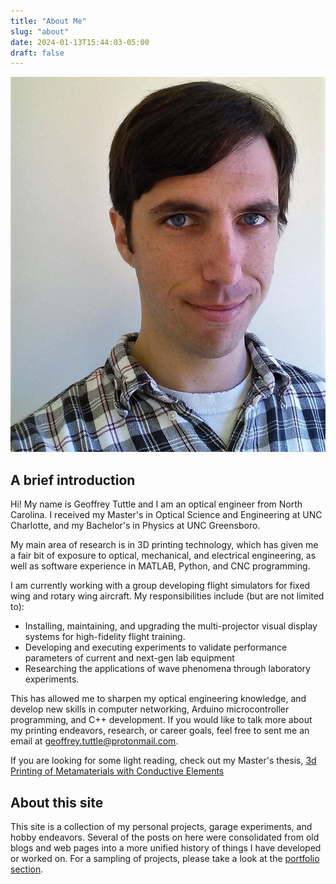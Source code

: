 ```yaml
---
title: "About Me"
slug: "about"
date: 2024-01-13T15:44:03-05:00
draft: false
---
```

![Me](media/about.bmp)

## A brief introduction
Hi! My name is Geoffrey Tuttle and I am an optical engineer from North Carolina. I received my Master's in Optical Science and Engineering at UNC Charlotte, and my Bachelor's in Physics at UNC Greensboro.

My main area of research is in 3D printing technology, which has given me a fair bit of exposure to optical, mechanical, and electrical engineering, as well as software experience in MATLAB, Python, and CNC programming.

I am currently working with a group developing flight simulators for fixed wing and rotary wing aircraft. My responsibilities include (but are not limited to):

* Installing, maintaining, and upgrading the multi-projector visual display systems for high-fidelity flight training.
* Developing and executing experiments to validate performance parameters of current and next-gen lab equipment
* Researching the applications of wave phenomena through laboratory experiments.

This has allowed me to sharpen my optical engineering knowledge, and develop new skills in computer networking, Arduino microcontroller programming, and C++ development. If you would like to talk more about my printing endeavors, research, or career goals, feel free to sent me an email at [geoffrey.tuttle@protonmail.com](mailto:geoffrey.tuttle@protonmail.com).

If you are looking for some light reading, check out my Master's thesis, [3d Printing of Metamaterials with Conductive Elements](/Tuttle_Thesis.pdf)

## About this site
This site is a collection of my personal projects, garage experiments, and hobby endeavors. Several of the posts on here were consolidated from old blogs and web pages into a more unified history of things I have developed or worked on. For a sampling of projects, please take a look at the [portfolio section](/tags/portfolio).
